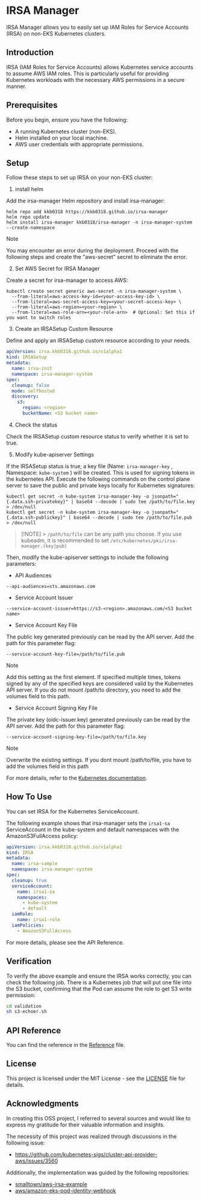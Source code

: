 # IRSA Manager

IRSA Manager allows you to easily set up IAM Roles for Service Accounts (IRSA) on non-EKS Kubernetes clusters.

## Introduction

IRSA (IAM Roles for Service Accounts) allows Kubernetes service accounts to assume AWS IAM roles.
This is particularly useful for providing Kubernetes workloads with the necessary AWS permissions in a secure manner.

## Prerequisites

Before you begin, ensure you have the following:

- A running Kubernetes cluster (non-EKS).
- Helm installed on your local machine.
- AWS user credentials with appropriate permissions.

## Setup

Follow these steps to set up IRSA on your non-EKS cluster:

1. install helm

Add the irsa-manager Helm repository and install irsa-manager:

```console
helm repo add kkb0318 https://kkb0318.github.io/irsa-manager
helm repo update
helm install irsa-manager kkb0318/irsa-manager -n irsa-manager-system --create-namespace
```

> [!NOTE]
> You may encounter an error during the deployment. Proceed with the following steps and create the "aws-secret" secret to eliminate the error.

2. Set AWS Secret for IRSA Manager

Create a secret for irsa-manager to access AWS:

```console
kubectl create secret generic aws-secret -n irsa-manager-system \
  --from-literal=aws-access-key-id=<your-access-key-id> \
  --from-literal=aws-secret-access-key=<your-secret-access-key> \
  --from-literal=aws-region=<your-region> \
  --from-literal=aws-role-arn=<your-role-arn>  # Optional: Set this if you want to switch roles

```

3. Create an IRSASetup Custom Resource

Define and apply an IRSASetup custom resource according to your needs.

```yaml
apiVersion: irsa.kkb0318.github.io/v1alpha1
kind: IRSASetup
metadata:
  name: irsa-init
  namespace: irsa-manager-system
spec:
  cleanup: false
  mode: selfhosted
  discovery:
    s3:
      region: <region>
      bucketName: <S3 bucket name>
```

4. Check the status

Check the IRSASetup custom resource status to verify whether it is set to true.

5. Modify kube-apiserver Settings

If the IRSASetup status is true, a key file (Name: `irsa-manager-key` , Namespace: `kube-system` ) will be created. This is used for signing tokens in the kubernetes API.
Execute the following commands on the control plane server to save the public and private keys locally for Kubernetes signatures:

```console
kubectl get secret -n kube-system irsa-manager-key -o jsonpath="{.data.ssh-privatekey}" | base64 --decode | sudo tee /path/to/file.key > /dev/null
kubectl get secret -n kube-system irsa-manager-key -o jsonpath="{.data.ssh-publickey}" | base64 --decode | sudo tee /path/to/file.pub > /dev/null
```

> [!NOTE] > `/path/to/file` can be any path you choose. If you use kubeadm, it is recommended to set `/etc/kubernetes/pki/irsa-manager.(key|pub)`

Then, modify the kube-apiserver settings to include the following parameters:

- API Audiences

```
--api-audiences=sts.amazonaws.com
```

- Service Account Issuer

```
--service-account-issuer=https://s3-<region>.amazonaws.com/<S3 bucket name>
```

- Service Account Key File

The public key generated previously can be read by the API server. Add the path for this parameter flag:

```
--service-account-key-file=/path/to/file.pub
```

> [!NOTE]
> Add this setting as the first element. If specified multiple times, tokens signed by any of the specified keys are considered valid by the Kubernetes API server.
> If you do not mount /path/to directory, you need to add the volumes field to this path.

- Service Account Signing Key File

The private key (oidc-issuer.key) generated previously can be read by the API server. Add the path for this parameter flag:

```
--service-account-signing-key-file=/path/to/file.key
```

> [!NOTE]
> Overwrite the existing settings.
> If you dont mount /path/to/file, you have to add the volumes field in this path

For more details, refer to the [Kubernetes documentation](https://kubernetes.io/docs/tasks/configure-pod-container/configure-service-account/#serviceaccount-token-volume-projection).

## How To Use

You can set IRSA for the Kubernetes ServiceAccount.

The following example shows that irsa-manager sets the `irsa1-sa` ServiceAccount in the kube-system and default namespaces with the AmazonS3FullAccess policy:

```yaml
apiVersion: irsa.kkb0318.github.io/v1alpha1
kind: IRSA
metadata:
  name: irsa-sample
  namespace: irsa-manager-system
spec:
  cleanup: true
  serviceAccount:
    name: irsa1-sa
    namespaces:
      - kube-system
      - default
  iamRole:
    name: irsa1-role
  iamPolicies:
    - AmazonS3FullAccess
```

For more details, please see the API Reference.

## Verification

To verify the above example and ensure the IRSA works correctly, you can check the following job.
There is a Kubernetes job that will put one file into the S3 bucket, confirming that the Pod can assume the role to get S3 write permission:

```bash
cd validation
sh s3-echoer.sh
```

## API Reference

You can find the reference in the [Reference](./docs/api.md) file.

## License

This project is licensed under the MIT License - see the [LICENSE](./LICENSE) file for details.

## Acknowledgments

In creating this OSS project, I referred to several sources and would like to express my gratitude for their valuable information and insights.

The necessity of this project was realized through discussions in the following issue:

- https://github.com/kubernetes-sigs/cluster-api-provider-aws/issues/3560

Additionally, the implementation was guided by the following repositories:

- [smalltown/aws-irsa-example](https://github.com/smalltown/aws-irsa-example)
- [aws/amazon-eks-pod-identity-webhook](https://github.com/aws/amazon-eks-pod-identity-webhook)
